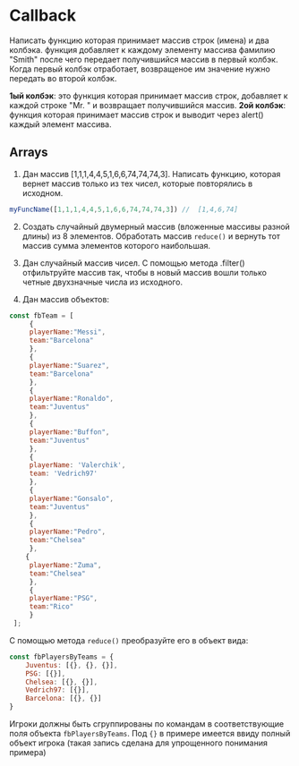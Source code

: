 # Callback

Написать функцию которая принимает массив строк (имена) и два колбэка.
функция добавляет к каждому элементу массива фамилию "Smith" после чего передает 
получившийся массив в первый колбэк. Когда первый колбэк отработает, возвращеное
им значение нужно передать во второй колбэк.

**1ый колбэк**: это функция которая принимает массив строк, добавляет к каждой строке "Mr. " и возвращает получившийся массив.
**2ой колбэк**: функция которая принимает массив строк и выводит через alert() каждый элемент массива. 

## Arrays

1. Дан массив [1,1,1,4,4,5,1,6,6,74,74,74,3]. Написать функцию,
которая вернет массив только из тех чисел, которые
повторялись в исходном. 
```js
myFuncName([1,1,1,4,4,5,1,6,6,74,74,74,3]) //  [1,4,6,74]
```

2. Cоздать случайный двумерный массив (вложенные массивы разной длины) из 8 элементов. Обработать массив
`reduce()` и вернуть тот массив сумма элементов которого
наибольшая.

3. Дан случайный массив чисел. С помощью метода .filter()
отфильтруйте массив так, чтобы в новый массив вошли
только четные двухзначные числа из исходного.

4. Дан массив объектов:
```js
const fbTeam = [
     {
     playerName:"Messi",
     team:"Barcelona"
     },
     {
     playerName:"Suarez",
     team:"Barcelona"
     },
     {
     playerName:"Ronaldo",
     team:"Juventus"
     },
     {
     playerName:"Buffon",
     team:"Juventus"
     },
     {
     playerName: 'Valerchik',
     team: 'Vedrich97'
     },
     {
     playerName:"Gonsalo",
     team:"Juventus"
     },
     {
     playerName:"Pedro",
     team:"Chelsea"
     },
    {
     playerName:"Zuma",
     team:"Chelsea"
     },
     {
     playerName:"PSG",
     team:"Rico"
     }
 ];
```
С помощью метода `reduce()` преобразуйте его в объект вида:

```js
const fbPlayersByTeams = {
    Juventus: [{}, {}, {}],
    PSG: [{}],
    Chelsea: [{}, {}],
    Vedrich97: [{}],
    Barcelona: [{}, {}]
}
```

Игроки должны быть сгруппированы по командам в соответствующие поля объекта `fbPlayersByTeams`.
Под `{}` в примере имеется ввиду полный объект игрока (такая запись сделана для упрощенного понимания примера)

